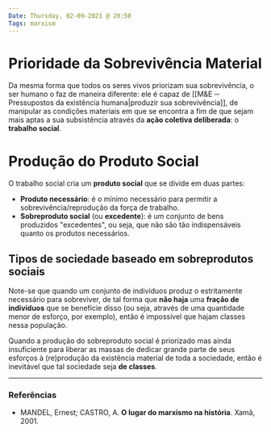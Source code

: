 ```yaml
---
Date: Thursday, 02-09-2021 @ 20:50
Tags: marxism
---
```

# Prioridade da Sobrevivência Material
Da mesma forma que todos os seres vivos priorizam sua sobrevivência, o ser humano o faz de maneira diferente: ele é capaz de [[M&E ─ Pressupostos da existência humana|produzir sua sobrevivência]], de manipular as condições materiais em que se encontra a fim de que sejam mais aptas a sua subsistência através da **ação coletiva deliberada**: o **trabalho social**. 

# Produção do Produto Social
O trabalho social cria um **produto social** que se divide em duas partes:
- **Produto necessário**: é o mínimo necessário para permitir a sobrevivência/reprodução da força de trabalho. 
- **Sobreproduto social** (ou **excedente**): é um conjunto de bens produzidos "excedentes", ou seja, que não são tão indispensáveis quanto os produtos necessários. 

## Tipos de sociedade baseado em sobreprodutos sociais
Note-se que quando um conjunto de indivíduos produz o estritamente necessário para sobreviver, de tal forma que **não haja** uma **fração de indivíduos** que se beneficie disso (ou seja, através de uma quantidade menor de esforço, por exemplo), então é impossível que hajam classes nessa população. 

Quando a produção do sobreproduto social é priorizado mas ainda insuficiente para liberar as massas de dedicar grande parte de seus esforços à (re)produção da existência material de toda a sociedade, então é inevitável que tal sociedade seja **de classes**.




---
### Referências
- MANDEL, Ernest; CASTRO, A. **O lugar do marxismo na história**. Xamã, 2001.